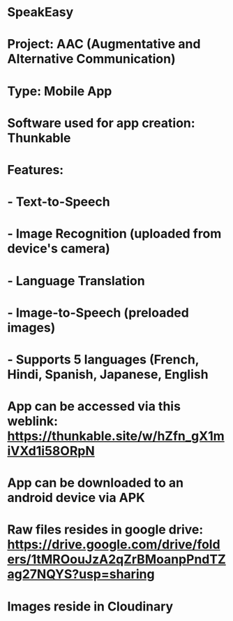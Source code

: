 # SpeakEasy
# Project: AAC (Augmentative and Alternative Communication)

# Type: Mobile App

# Software used for app creation: Thunkable 

# Features: 
# - Text-to-Speech
# - Image Recognition (uploaded from device's camera)
# - Language Translation
# - Image-to-Speech (preloaded images)
# - Supports 5 languages (French, Hindi, Spanish, Japanese, English

# App can be accessed via this weblink: https://thunkable.site/w/hZfn_gX1miVXd1i58ORpN
# App can be downloaded to an android device via APK 
# Raw files resides in google drive: https://drive.google.com/drive/folders/1tMROouJzA2qZrBMoanpPndTZag27NQYS?usp=sharing
# Images reside in Cloudinary
